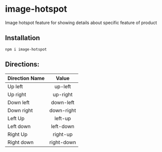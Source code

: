 # image-hotspot
Image hotspot feature for showing details about specific feature of product

## Installation
`npm i image-hotspot`

## Directions:

| Direction Name  | Value       |
| ------------- |:-------------:|
| Up left       |  up-left      |
| Up right      |  up-right     |
| Down left     |  down-left    |
| Down right    |  down-right   |
| Left Up       |  left-up      |
| Left down     |  left-down    |
| Right Up      |  right-up     |
| Right down    |  right-down   |

